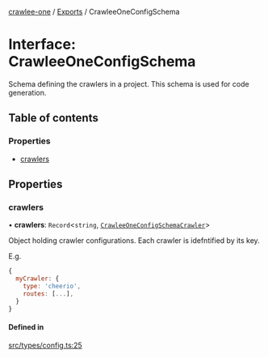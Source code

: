 [crawlee-one](../README.md) / [Exports](../modules.md) / CrawleeOneConfigSchema

# Interface: CrawleeOneConfigSchema

Schema defining the crawlers in a project. This schema is used for code generation.

## Table of contents

### Properties

- [crawlers](CrawleeOneConfigSchema.md#crawlers)

## Properties

### crawlers

• **crawlers**: `Record`<`string`, [`CrawleeOneConfigSchemaCrawler`](CrawleeOneConfigSchemaCrawler.md)\>

Object holding crawler configurations. Each crawler is idefntified by its key.

E.g.

```js
{
  myCrawler: {
    type: 'cheerio',
    routes: [...],
  }
}
```

#### Defined in

[src/types/config.ts:25](https://github.com/JuroOravec/crawlee-one/blob/490b500/src/types/config.ts#L25)
